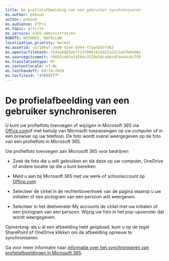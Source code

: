 ```yaml
---
title: De profielafbeelding van een gebruiker synchroniseren
ms.author: pebaum
author: pebaum
ms.audience: ITPro
ms.topic: article
ms.service: o365-administration
ROBOTS: NOINDEX, NOFOLLOW
localization_priority: Normal
ms.assetid: cd7196af-3ed9-42e6-b594-f51ad265fd63
ms.openlocfilehash: f243a68b5eb7f23f096183a923a32c1eb7b9508e
ms.sourcegitcommit: c6692ce0fa1358ec3529e59ca0ecdfdea4cdc759
ms.translationtype: MT
ms.contentlocale: nl-NL
ms.lasthandoff: 09/14/2020
ms.locfileid: "47694777"
---
```

# <a name="sync-a-users-profile-picture"></a>De profielafbeelding van een gebruiker synchroniseren

U kunt uw profielfoto toevoegen of wijzigen in Microsoft 365 via [Office.com](https://www.office.com)of met behulp van Microsoft-toepassingen op uw computer of in een browser op uw telefoon. De foto wordt overal weergegeven op de foto van een profielfoto in Microsoft 365.

Uw profielfoto toevoegen aan Microsoft 365 voor bedrijven

- Zoek de foto die u wilt gebruiken en sla deze op uw computer, OneDrive of andere locatie op die u kunt bereiken

- Meld u aan bij Microsoft 365 met uw werk-of schoolaccount op [Office.com](https://www.office.com).

- Selecteer de cirkel in de rechterbovenhoek van de pagina waarop u uw initialen of een pictogram van een persoon wilt weergeven.

- Selecteer in het deelvenster My accounts de cirkel met uw initialen of een pictogram van een persoon. Wijzig uw foto in het pop-upvenster dat wordt weergegeven.

Opmerking: als u al een afbeelding hebt geüpload, kunt u op de tegel SharePoint of OneDrive klikken om de afbeelding opnieuw te synchroniseren.

Ga voor meer informatie naar [informatie over het synchroniseren van profielafbeeldingen in Microsoft 365](https://support.office.com/article/information-about-profile-picture-synchronization-in-office-365-20594d76-d054-4af4-a660-401133e3d48a).

